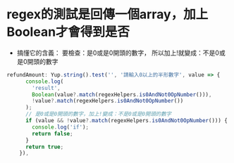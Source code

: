 # regex的測試是回傳一個array，加上Boolean才會得到是否

- 搞懂它的含義：
要檢查：是0或是0開頭的數字，
所以加上!就變成：不是0或是0開頭的數字

```jsx
refundAmount: Yup.string().test('', '請輸入0以上的半形數字', value => {
      console.log(
        'result',
        Boolean(value?.match(regexHelpers.is0AndNot0OpNumber())),
        !value?.match(regexHelpers.is0AndNot0OpNumber())
      );
      // 是0或是0開頭的數字，加上!變成：不是0或是0開頭的數字
      if (value && !value?.match(regexHelpers.is0AndNot0OpNumber())) {
        console.log('if');
        return false;
      }
      return true;
    }),
```


